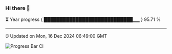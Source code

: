 ### Hi there 👋

⏳ Year progress { ████████████████████████████▁▁ } 95.71 %

---

⏰ Updated on Mon, 16 Dec 2024 06:49:00 GMT

![Progress Bar CI](https://github.com/IshwaranRudhara/GIT-ACTION/workflows/Progress%20Bar%20CI/badge.svg)
